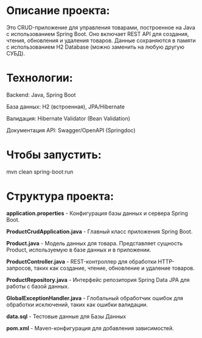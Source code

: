 # Описание проекта:

Это CRUD-приложение для управления товарами, построенное на Java с использованием Spring Boot. Оно включает REST API для создания, чтения, обновления и удаления товаров. Данные сохраняются в памяти с использованием H2 Database (можно заменить на любую другую СУБД).

# Технологии:

Backend: Java, Spring Boot

База данных: H2 (встроенная), JPA/Hibernate

Валидация: Hibernate Validator (Bean Validation)

Документация API: Swagger/OpenAPI (Springdoc)

# Чтобы запустить:
mvn clean spring-boot:run

# Структура проекта:
<b>application.properties</b> - Конфигурация базы данных и сервера Spring Boot.

<b>ProductCrudApplication.java</b> - Главный класс приложения Spring Boot.

<b>Product.java</b> - Модель данных для товара. Представляет сущность Product, используемую в базе данных и в приложении.

<b>ProductController.java</b> - REST-контроллер для обработки HTTP-запросов, таких как создание, чтение, обновление и удаление товаров.

<b>ProductRepository.java</b> - Интерфейс репозитория Spring Data JPA для работы с базой данных.

<b>GlobalExceptionHandler.java</b> - Глобальный обработчик ошибок для обработки исключений, таких как ошибки валидации.

<b>data.sql</b> - Тестовые данные для Базы Данных

<b>pom.xml</b> - Maven-конфигурация для добавления зависимостей.